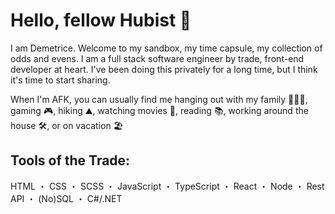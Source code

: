 # Hello, fellow Hubist 👋

I am Demetrice. Welcome to my sandbox, my time capsule, my collection of odds and evens. I am a full stack software engineer by trade, front-end developer at heart. I've been doing this privately for a long time, but I think it's time to start sharing.

When I'm AFK, you can usually find me hanging out with my family 👨‍👩‍👧, gaming 🎮, hiking ⛰, watching movies 🎥, reading 📚, working around the house 🛠, or on vacation 🏖

## Tools of the Trade:
HTML ・ CSS ・ SCSS ・ JavaScript ・ TypeScript ・ React ・ Node ・ Rest API ・ (No)SQL ・ C#/.NET
